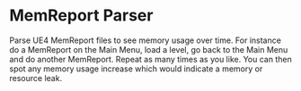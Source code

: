MemReport Parser
================
Parse UE4 MemReport files to see memory usage over time. For instance do a MemReport on
the Main Menu, load a level, go back to the Main Menu and do another MemReport. Repeat
as many times as you like. You can then spot any memory usage increase which would indicate
a memory or resource leak.
